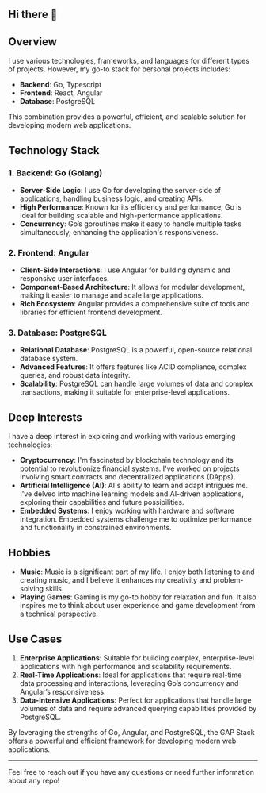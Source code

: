## Hi there 👋


## Overview

I use various technologies, frameworks, and languages for different types of projects. However, my go-to stack for personal projects includes:

- **Backend**: Go, Typescript
- **Frontend**: React, Angular
- **Database**: PostgreSQL

This combination provides a powerful, efficient, and scalable solution for developing modern web applications.

## Technology Stack

### 1. Backend: Go (Golang)

- **Server-Side Logic**: I use Go for developing the server-side of applications, handling business logic, and creating APIs.
- **High Performance**: Known for its efficiency and performance, Go is ideal for building scalable and high-performance applications.
- **Concurrency**: Go’s goroutines make it easy to handle multiple tasks simultaneously, enhancing the application's responsiveness.

### 2. Frontend: Angular

- **Client-Side Interactions**: I use Angular for building dynamic and responsive user interfaces.
- **Component-Based Architecture**: It allows for modular development, making it easier to manage and scale large applications.
- **Rich Ecosystem**: Angular provides a comprehensive suite of tools and libraries for efficient frontend development.

### 3. Database: PostgreSQL

- **Relational Database**: PostgreSQL is a powerful, open-source relational database system.
- **Advanced Features**: It offers features like ACID compliance, complex queries, and robust data integrity.
- **Scalability**: PostgreSQL can handle large volumes of data and complex transactions, making it suitable for enterprise-level applications.

## Deep Interests

I have a deep interest in exploring and working with various emerging technologies:

- **Cryptocurrency**: I'm fascinated by blockchain technology and its potential to revolutionize financial systems. I've worked on projects involving smart contracts and decentralized applications (DApps).
- **Artificial Intelligence (AI)**: AI's ability to learn and adapt intrigues me. I've delved into machine learning models and AI-driven applications, exploring their capabilities and future possibilities.
- **Embedded Systems**: I enjoy working with hardware and software integration. Embedded systems challenge me to optimize performance and functionality in constrained environments.

## Hobbies

- **Music**: Music is a significant part of my life. I enjoy both listening to and creating music, and I believe it enhances my creativity and problem-solving skills.
- **Playing Games**: Gaming is my go-to hobby for relaxation and fun. It also inspires me to think about user experience and game development from a technical perspective.

## Use Cases

1. **Enterprise Applications**: Suitable for building complex, enterprise-level applications with high performance and scalability requirements.
2. **Real-Time Applications**: Ideal for applications that require real-time data processing and interactions, leveraging Go’s concurrency and Angular’s responsiveness.
3. **Data-Intensive Applications**: Perfect for applications that handle large volumes of data and require advanced querying capabilities provided by PostgreSQL.

By leveraging the strengths of Go, Angular, and PostgreSQL, the GAP Stack offers a powerful and efficient framework for developing modern web applications.

---

Feel free to reach out if you have any questions or need further information about any repo!

<!--
**Adi-111/Adi-111** is a ✨ _special_ ✨ repository because its `README.md` (this file) appears on your GitHub profile.


